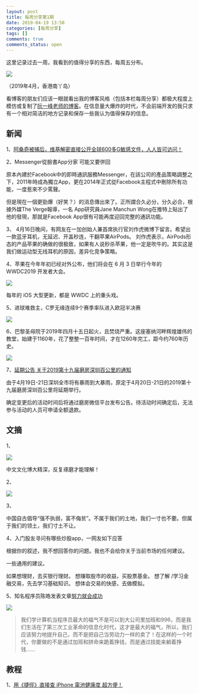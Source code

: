 ```yaml
---
layout: post
title: 每周分享第1期
date: 2019-04-19 13:50
categories: [每周分享]
tags: []
comments: true
comments_status: open
---
```


这里记录过去一周，我看到的值得分享的东西，每周五分布。

![](/assets/20190419/nanyadao.jpg)

（2019年4月，香港南丫岛）

看博客的朋友们应该一眼就看出我的博客风格（包括本栏每周分享）都极大程度上模仿或复制了[阮一峰老师的博客](http://www.ruanyifeng.com/blog/)。在信息量大爆炸的时代，不会前端开发的我只求有一个相对简洁的地方记录和保存一些我认为值得保存的信息。

## 新闻

1、[阿桑奇被捕后，维基解密直接公开全球600多G敏感文件，人人皆可访问！](https://mp.weixin.qq.com/s?__biz=MzIyNDUyNDczNg==&mid=2247487408&idx=1&sn=9d21cc13c87f8d2e3dd4073f68e4ba56&chksm=e80cef1fdf7b66094047f39439cf0d67c59bd209df6e4893bdae6ca3e9a41f91577a8ae4aace&mpshare=1&scene=1&srcid=&key=1eff032c36dd9b3739bd606e5107b702aca920338789c845fbd21c915fd4f65aeaf3d4ea371a2bce0cfdb1d96291e3cfb265b5290d2428c84ef6cad66ec93a5272114a51d6404f27329a246fd80be908&ascene=1&uin=MTY0OTIxODIyMQ%3D%3D&devicetype=Windows+10&version=62060739&lang=zh_CN&pass_ticket=AJ4WYecOQc92ziTaE9b%2B2PyOmi0PngCM%2FGbV%2FVB9Vqg83fw1VDcyQHyGFoE0nKU4)

2、Messenger從臉書App分家 可能又要併回

原本內建於Facebook中的即時通訊服務Messenger，在該公司的產品策略調整之下，2011年時成為獨立App，更在2014年正式從Facebook主程式中刪除所有功能，一度惹來不少罵聲。

但是現在一個更勁爆（好笑？）的消息傳出來了。正所謂合久必分，分久必合，根據外媒The Verge報導，一名 App研究員Jane Manchun Wong在推特上貼出了他的發現，那就是Facebook App很有可能再度迎回完整的通訊功能。

3、
4月16日晚间，有网友在一加创始人兼首席执行官刘作虎微博下留言。希望出一款蓝牙耳机，无延迟、开盖秒连，干翻苹果AirPods。
刘作虎表示，AirPods形态的产品苹果的确做的很极致，如果有人说秒杀苹果，他一定是吹牛的。其实这是我们做运动型无线耳机的原因，差异化竞争策略。

4、苹果在今年年初已经对外公布，他们将会在 6 月 3 日举行今年的 WWDC2019 开发者大会。

![](/assets/20190419/ios13.JPG)

每年的 iOS 大型更新，都是 WWDC 上的重头戏。

5、进球难救主，C罗无缘连续9个赛季率队进入欧冠半决赛

![](/assets/20190419/cluo.PNG)

6、巴黎圣母院于2019年四月十五日起火，且焚烧严重。这座塞纳河畔辉煌雄伟的教堂，始建于1160年，花了整整一百年时间，才在1260年完工，距今约760年历史。

![](/assets/20190419/smy.JPG)


7、[延期公告 关于2019第十九届磨房深圳百公里的通知](https://mp.weixin.qq.com/s/MJL7lC1ZJDjF3wm5DPnHww)

由于4月19日-21日深圳全市将有暴雨到大暴雨，原定于4月20日-21日的2019第十九届磨房深圳百公里将延期举行。

确定变更后的活动时间后将通过磨房微信平台发布公告。待活动时间确定后，无法参与活动的人员可申请全额退款。

## 文摘

1、

![](/assets/20190419/wenhua.JPG)

中文文化博大精深，反复琢磨才能理解！

2、

![](/assets/20190419/xuexi.jpeg)

3、

中国自古倡导“强不执弱，富不侮贫”。不属于我们的土地，我们一寸也不要。但属于我们的领土，我们寸土不让。

4、入门股友寻问有哪些炒股app，一网友如下应答

根据你的叙述，我不想回答你的问题。我也不会给你关于当前市场的任何建议。

一些通用的建议。

如果想理财，去买银行理财。
想赚取股市的收益，买股票基金。
想了解 /学习金融交易，先去学习基础知识。
想体会交易的快感，去做模拟。

5、知名程序员陈皓发表文章[努力就会成功](https://coolshell.cn/articles/19271.html)

![](/assets/20190419/busy_work.jpg)

> 我们学计算机当程序员最大的福气不是可以到大公司里加班和996，而是我们生活在了第三次工业革命的信息化时代，这才是最大的福气，所以，我们应该努力地提升自己，而不是把自己当劳动力一样的卖了！在这样的一个时代，你要做的不是通过加班和拼命来跪着挣钱，而是通过技能来躺着挣钱……

## 教程

1、[用《捷徑》直接查 iPhone 電池健康度 超方便！](https://applefans.today/shortcuts-iphone-battery-health/)